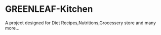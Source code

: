 # GREENLEAF-Kitchen
A project designed for Diet Recipes,Nutritions,Grocessery store and many more...
